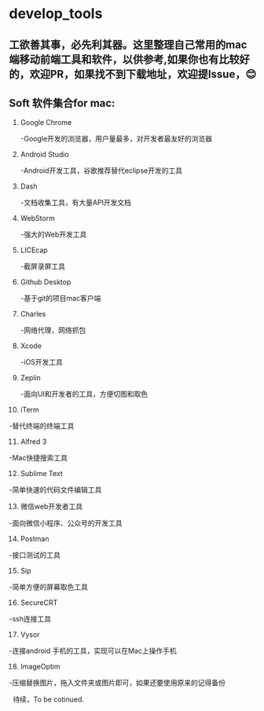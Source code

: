 # develop_tools

## 工欲善其事，必先利其器。这里整理自己常用的mac端移动前端工具和软件，以供参考,如果你也有比较好的，欢迎PR，如果找不到下载地址，欢迎提Issue，😊
## Soft 软件集合for mac:

1. Google Chrome 

   -Google开发的浏览器，用户量最多，对开发者最友好的浏览器
   
2. Android Studio

   -Android开发工具，谷歌推荐替代eclipse开发的工具
   
3. Dash

   -文档收集工具，有大量API开发文档
   
4. WebStorm

   -强大的Web开发工具
   
5. LICEcap

   -截屏录屏工具
   
6. Github Desktop

   -基于git的项目mac客户端
   
7. Charles

   -网络代理，网络抓包
   
8. Xcode

   -iOS开发工具
   
9. Zeplin

   -面向UI和开发者的工具，方便切图和取色
   
10. iTerm

   -替代终端的终端工具
   
11. Alfred 3

   -Mac快捷搜索工具
   
12. Sublime Text

   -简单快速的代码文件编辑工具

13. 微信web开发者工具

   -面向微信小程序、公众号的开发工具
   
14. Postman

   -接口测试的工具
   
15. Sip

   -简单方便的屏幕取色工具
   
16. SecureCRT

   -ssh连接工具
   
17. Vysor

   -连接android 手机的工具，实现可以在Mac上操作手机
  
18. ImageOptim

   -压缩替换图片，拖入文件夹或图片即可，如果还要使用原来的记得备份

   
待续，To be cotinued.
   
